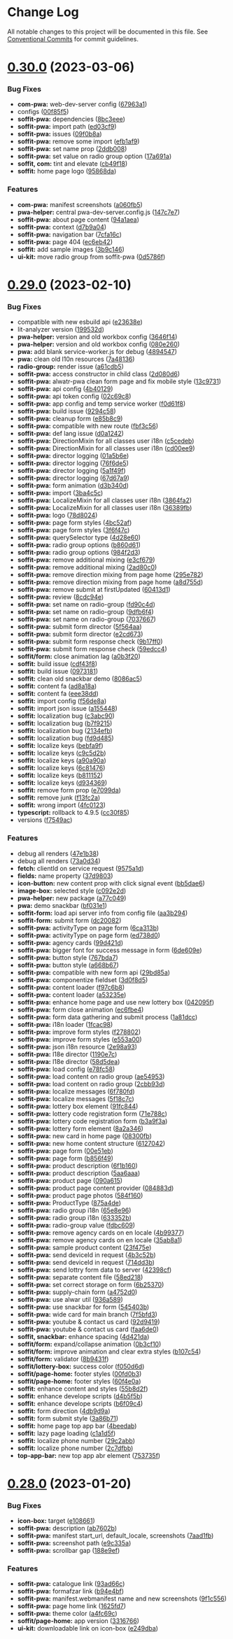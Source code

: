 # Change Log

All notable changes to this project will be documented in this file.
See [Conventional Commits](https://conventionalcommits.org) for commit guidelines.

# [0.30.0](https://github.com/AliMD/alwatr/compare/v0.29.0...v0.30.0) (2023-03-06)

### Bug Fixes

- **com-pwa:** web-dev-server config ([67963a1](https://github.com/AliMD/alwatr/commit/67963a1f84f50a08b98dbd284a0d26c670d6ab96))
- configs ([00f85f5](https://github.com/AliMD/alwatr/commit/00f85f525f07334544cc9e007c49f2343ba8cec3))
- **soffit-pwa:** dependencies ([8bc3eee](https://github.com/AliMD/alwatr/commit/8bc3eeebb7e04ca9041239d545db3804268f2282))
- **soffit-pwa:** import path ([ed03cf9](https://github.com/AliMD/alwatr/commit/ed03cf99e413e6060fad1215bafd86f97e127caa))
- **soffit-pwa:** issues ([09f0b8a](https://github.com/AliMD/alwatr/commit/09f0b8a0fcfff37ee1e163fd679a3fc4830e90a8))
- **soffit-pwa:** remove some import ([efb1af9](https://github.com/AliMD/alwatr/commit/efb1af99ba760aba723d11cc9e5c9b5a8df9a792))
- **soffit-pwa:** set name prop ([2ddb008](https://github.com/AliMD/alwatr/commit/2ddb008510438f9e80642ae72eb28df796629fb6))
- **soffit-pwa:** set value on radio group option ([17a691a](https://github.com/AliMD/alwatr/commit/17a691ae702400982f56e0167483066e4b34c251))
- **soffit, com:** tint and elevate ([cb49f18](https://github.com/AliMD/alwatr/commit/cb49f18ecd9ea57918f54a513627e1cb9a58afa6))
- **soffit:** home page logo ([95868da](https://github.com/AliMD/alwatr/commit/95868da89b55df0f8a46e2dd28ce743542a72d22))

### Features

- **com-pwa:** manifest screenshots ([a060fb5](https://github.com/AliMD/alwatr/commit/a060fb518a926890dba865f9e758fff0a20a98ef))
- **pwa-helper:** central pwa-dev-server.config.js ([147c7e7](https://github.com/AliMD/alwatr/commit/147c7e7bac17179619cfca153463db74f134ba7b))
- **soffit-pwa:** about page content ([94a1aea](https://github.com/AliMD/alwatr/commit/94a1aeaab15b4986569416e499d39338234717a7))
- **soffit-pwa:** context ([d7b9a04](https://github.com/AliMD/alwatr/commit/d7b9a04b3af2fd0e4390f26d89d17dceb8cb5adf))
- **soffit-pwa:** navigation bar ([7cfa16c](https://github.com/AliMD/alwatr/commit/7cfa16cb366a6386abc61c7e2596d7891fee6fa9))
- **soffit-pwa:** page 404 ([ec6eb42](https://github.com/AliMD/alwatr/commit/ec6eb42e483dc6d0d0493cdbb7f73d285cd613bd))
- **soffit:** add sample images ([3b9c146](https://github.com/AliMD/alwatr/commit/3b9c14669054b52ae7adacfe1b0b878b493d0727))
- **ui-kit:** move radio group from soffit-pwa ([0d5786f](https://github.com/AliMD/alwatr/commit/0d5786f4f7cfc950e988e8f35c9c9e80f53cac23))

# [0.29.0](https://github.com/AliMD/alwatr/compare/v0.28.0...v0.29.0) (2023-02-10)

### Bug Fixes

- compatible with new esbuild api ([e23638e](https://github.com/AliMD/alwatr/commit/e23638ed80a871fef12d5d75aa3eb3824c7cdabd))
- lit-analyzer version ([199532d](https://github.com/AliMD/alwatr/commit/199532de48f0dc0e8470d11c6a6544da1c9ddf6c))
- **pwa-helper:** version and old workbox config ([3646f14](https://github.com/AliMD/alwatr/commit/3646f144669b8b46266833b19fd1aff064b13ad8))
- **pwa-helper:** version and old workbox config ([080e260](https://github.com/AliMD/alwatr/commit/080e260fe86ba4f134f115b391504504c7dff871))
- **pwa:** add blank service-worker.js for debug ([4894547](https://github.com/AliMD/alwatr/commit/4894547d9db9ccb548fd8f39add2c9777ebc23af))
- **pwa:** clean old l10n resources ([7a48136](https://github.com/AliMD/alwatr/commit/7a4813665de64110baf4b4bc183b1a8a84012824))
- **radio-group:** render issue ([a61cdb5](https://github.com/AliMD/alwatr/commit/a61cdb58349e3ca34de189bf8fc46079ac21b4d8))
- **soffit-pwa:** access constructor in child class ([2d080d6](https://github.com/AliMD/alwatr/commit/2d080d6b9101ba18f8d08013ed10b96e8a940637))
- **soffit-pwa:** alwatr-pwa clean form page and fix mobile style ([13c9731](https://github.com/AliMD/alwatr/commit/13c9731e3e1f1a79719e38b052649f65e803d5ef))
- **soffit-pwa:** api config ([4b40129](https://github.com/AliMD/alwatr/commit/4b40129c3491627a053f2c7e31e2bb4063989dd8))
- **soffit-pwa:** api token config ([02c69c8](https://github.com/AliMD/alwatr/commit/02c69c893d90bc1188e0aaa2a9edc1ab964c0c5d))
- **soffit-pwa:** app config and temp service worker ([f0d61f8](https://github.com/AliMD/alwatr/commit/f0d61f8827bf707c5e2fc4523f62f8fd601acb6f))
- **soffit-pwa:** build issue ([9294c58](https://github.com/AliMD/alwatr/commit/9294c58d970c7bd55cf93d4ed56d47c1510de358))
- **soffit-pwa:** cleanup form ([e85b8c9](https://github.com/AliMD/alwatr/commit/e85b8c964a02f1058cd0e2eab8ce10af58d3eb41))
- **soffit-pwa:** compatible with new route ([fbf3c56](https://github.com/AliMD/alwatr/commit/fbf3c560efd17b62d42e61f35de425ca09e758bc))
- **soffit-pwa:** def lang issue ([d0a1242](https://github.com/AliMD/alwatr/commit/d0a12421e21c751c2613c7fdb5ad6e9bbf3d17fe))
- **soffit-pwa:** DirectionMixin for all classes user i18n ([c5cedeb](https://github.com/AliMD/alwatr/commit/c5cedeb7a022a114c1e71e3427e702fa667d01a9))
- **soffit-pwa:** DirectionMixin for all classes user i18n ([cd00ee9](https://github.com/AliMD/alwatr/commit/cd00ee9e47ebbef35e88ec861feb58fc7bacccaa))
- **soffit-pwa:** director logging ([01a5b6e](https://github.com/AliMD/alwatr/commit/01a5b6e9bb3a92f3e3093c52b56a5875fdb44ab6))
- **soffit-pwa:** director logging ([76f6de5](https://github.com/AliMD/alwatr/commit/76f6de5ac58103a17b930a0d61b7e3d0b3265d6d))
- **soffit-pwa:** director logging ([5a1f49f](https://github.com/AliMD/alwatr/commit/5a1f49f9ab7ff4c761681097d6019b8bfd3e23d0))
- **soffit-pwa:** director logging ([67d67a9](https://github.com/AliMD/alwatr/commit/67d67a909b9d3b740428b095c9fb6afb65fd7538))
- **soffit-pwa:** form animation ([d3b340d](https://github.com/AliMD/alwatr/commit/d3b340df7c5cae7aef8c44e9ef9afa4168fb4664))
- **soffit-pwa:** import ([3ba4c5c](https://github.com/AliMD/alwatr/commit/3ba4c5cfdcb14a4632c658716c12b45130d76dbd))
- **soffit-pwa:** LocalizeMixin for all classes user i18n ([3864fa2](https://github.com/AliMD/alwatr/commit/3864fa25cc8cfb7ed9d9c8e10c7731989d4aeeaf))
- **soffit-pwa:** LocalizeMixin for all classes user i18n ([36389fb](https://github.com/AliMD/alwatr/commit/36389fb2d70964fb30a1a7e5c714cb40d6d1d352))
- **soffit-pwa:** logo ([78d8024](https://github.com/AliMD/alwatr/commit/78d80248497b496b6af016eb3064cc225d77c1db))
- **soffit-pwa:** page form styles ([4bc52af](https://github.com/AliMD/alwatr/commit/4bc52af5c0d95ba431d099a513ef913474678c56))
- **soffit-pwa:** page form styles ([3f6f47c](https://github.com/AliMD/alwatr/commit/3f6f47cca25a6ba776242666b84eb47c87c7ea94))
- **soffit-pwa:** querySelector type ([4d28e60](https://github.com/AliMD/alwatr/commit/4d28e6076b501d1148fffa3fc8a60af2a59175a2))
- **soffit-pwa:** radio group options ([b860d61](https://github.com/AliMD/alwatr/commit/b860d612323e6622f19229b804d235b2ee704c78))
- **soffit-pwa:** radio group options ([984f2d3](https://github.com/AliMD/alwatr/commit/984f2d33c5c4ddf6d4d9017971fa51dd30417b6f))
- **soffit-pwa:** remove additional mixing ([e3cf679](https://github.com/AliMD/alwatr/commit/e3cf67968523c48e691f52a534393d278e6e526d))
- **soffit-pwa:** remove additional mixing ([2ad80c0](https://github.com/AliMD/alwatr/commit/2ad80c05aa0a2579a1eecf538f100d841332c3f6))
- **soffit-pwa:** remove direction mixing from page home ([295e782](https://github.com/AliMD/alwatr/commit/295e7826d5e3dab66aa3156188ae2b83dbe3a80d))
- **soffit-pwa:** remove direction mixing from page home ([a8d755d](https://github.com/AliMD/alwatr/commit/a8d755dc1ae460c8fae1c2a7118e591d91e4b7a0))
- **soffit-pwa:** remove submit at firstUpdated ([60413d1](https://github.com/AliMD/alwatr/commit/60413d1a4aef2a6ff013caf50d56d3d63d46e201))
- **soffit-pwa:** review ([8cdc94e](https://github.com/AliMD/alwatr/commit/8cdc94e015982a51e24381a7a3455212711b3c4a))
- **soffit-pwa:** set name on radio-group ([fd90c4d](https://github.com/AliMD/alwatr/commit/fd90c4daf74d50269ed93f84303d3586888fd991))
- **soffit-pwa:** set name on radio-group ([9dfb6f4](https://github.com/AliMD/alwatr/commit/9dfb6f40e057e5846452dbe7bc8454bb2fea019d))
- **soffit-pwa:** set name on radio-group ([7037667](https://github.com/AliMD/alwatr/commit/703766711c99e332948b038895bba1afdbd3c94f))
- **soffit-pwa:** submit form director ([5f564aa](https://github.com/AliMD/alwatr/commit/5f564aa421d9d0891cd0756404e323a8718878ae))
- **soffit-pwa:** submit form director ([e2cd673](https://github.com/AliMD/alwatr/commit/e2cd67388cc7877064c29369328449f09736852c))
- **soffit-pwa:** submit form response check ([9b17ff0](https://github.com/AliMD/alwatr/commit/9b17ff0772a0473a451aab3640c074da7e25e7aa))
- **soffit-pwa:** submit form response check ([59edcc4](https://github.com/AliMD/alwatr/commit/59edcc495beebd3149234184a5f44801e717f92e))
- **soffit/form:** close animation lag ([a0b3f20](https://github.com/AliMD/alwatr/commit/a0b3f203df88cae121d39c356042dd7cc2c6d1a0))
- **soffit:** build issue ([cdf43f8](https://github.com/AliMD/alwatr/commit/cdf43f89250cbb760f144649e0b8c743dac5e4f8))
- **soffit:** build issue ([0973181](https://github.com/AliMD/alwatr/commit/0973181b19417ebd7b8994ba15d020c6890e8629))
- **soffit:** clean old snackbar demo ([8086ac5](https://github.com/AliMD/alwatr/commit/8086ac54515e43815188632d6bd8964e609f8136))
- **soffit:** content fa ([ad8a18a](https://github.com/AliMD/alwatr/commit/ad8a18a817c6a4b996fbb4dc02bf5e6559809e08))
- **soffit:** content fa ([eee38dd](https://github.com/AliMD/alwatr/commit/eee38ddcc2835c642894641e4678954936e14a7e))
- **soffit:** import config ([f56de8a](https://github.com/AliMD/alwatr/commit/f56de8af516014dfbe6376e1b8440113f9ccbe35))
- **soffit:** import json issue ([a155448](https://github.com/AliMD/alwatr/commit/a1554487e867362bcb097b51bb3345c08c07bfa1))
- **soffit:** localization bug ([c3abc90](https://github.com/AliMD/alwatr/commit/c3abc90a513a77aed9b451dff643b7199d47d8f7))
- **soffit:** localization bug ([b7f9215](https://github.com/AliMD/alwatr/commit/b7f9215901584d8e50433ae7b7a7dfdbc9149d2f))
- **soffit:** localization bug ([2134efb](https://github.com/AliMD/alwatr/commit/2134efbe04ed373cb85b49afab7c9ca837224307))
- **soffit:** localization bug ([fd9d485](https://github.com/AliMD/alwatr/commit/fd9d4855a1f60e035cdd8e09826dc43b5aa72c8a))
- **soffit:** localize keys ([bebfa9f](https://github.com/AliMD/alwatr/commit/bebfa9fc2d56e5ebad1e4c139950b3cdb8036af1))
- **soffit:** localize keys ([c9c5d2b](https://github.com/AliMD/alwatr/commit/c9c5d2be0f0283abf0b939eb84c7ed6b9386e9bf))
- **soffit:** localize keys ([a90a90a](https://github.com/AliMD/alwatr/commit/a90a90a451c375ff6d306db92f11a59d0b906245))
- **soffit:** localize keys ([6c81476](https://github.com/AliMD/alwatr/commit/6c814762def3f91415f9a0216ee7fe4e86cdd9f1))
- **soffit:** localize keys ([b811152](https://github.com/AliMD/alwatr/commit/b811152e56b40d73d46cfbd92fc0e1fb1ecfd7fa))
- **soffit:** localize keys ([d934369](https://github.com/AliMD/alwatr/commit/d934369552cfb52997b7c115603a2fb0b3437b0e))
- **soffit:** remove form prop ([e7099da](https://github.com/AliMD/alwatr/commit/e7099da4c440d19a54be801328dd9761fd2af8f9))
- **soffit:** remove junk ([f13fc2a](https://github.com/AliMD/alwatr/commit/f13fc2a230e2199cb5dcef04b2d73f532d7ba7ae))
- **soffit:** wrong import ([4fc0123](https://github.com/AliMD/alwatr/commit/4fc0123c781d5e14a06b18080e453cdca771aaf9))
- **typescript:** rollback to 4.9.5 ([cc30f85](https://github.com/AliMD/alwatr/commit/cc30f8502bf95868ff41ba986120b2842acba36b))
- versions ([f7549ac](https://github.com/AliMD/alwatr/commit/f7549acca75c249e435aaf8597655850eed43961))

### Features

- debug all renders ([47e1b38](https://github.com/AliMD/alwatr/commit/47e1b387df7fcf59e61e8720aef2d4c88a3ded2c))
- debug all renders ([73a0d34](https://github.com/AliMD/alwatr/commit/73a0d3483b7c42ab0a6247721073b81a01f7b258))
- **fetch:** clientId on service request ([9575a1d](https://github.com/AliMD/alwatr/commit/9575a1d595a0a4757581a29a66837cbe4be46ed3))
- **fields:** name property ([37d9803](https://github.com/AliMD/alwatr/commit/37d9803a7c20033e0b8f99ea5590c7f1ebdf083f))
- **icon-button:** new content prop with click signal event ([bb5dae6](https://github.com/AliMD/alwatr/commit/bb5dae6048fcacb4a4e70aab514e4900fd5a96ea))
- **image-box:** selected style ([c092e2d](https://github.com/AliMD/alwatr/commit/c092e2d0f8428c0ddd9596346d073275298d14ab))
- **pwa-helper:** new package ([a77c049](https://github.com/AliMD/alwatr/commit/a77c0491a6337cb48b42a667a0ee67c7f9f150fa))
- **pwa:** demo snackbar ([bf031e1](https://github.com/AliMD/alwatr/commit/bf031e197406284d657c3e2abc0d8f6cbe1fe2a8))
- **soffit-form:** load api server info from config file ([aa3b294](https://github.com/AliMD/alwatr/commit/aa3b294c870b8000eaf34fde61feada46b4b4af5))
- **soffit-form:** submit form ([dc20082](https://github.com/AliMD/alwatr/commit/dc20082df9346333876d45153f36f70785a20032))
- **soffit-pwa:** activityType on page form ([6ca313b](https://github.com/AliMD/alwatr/commit/6ca313bb336ca24bfcf2be6ddd06771e5fc73587))
- **soffit-pwa:** activityType on page form ([ed738d0](https://github.com/AliMD/alwatr/commit/ed738d07d31fc8c3dfe98c99c86e7971446b6152))
- **soffit-pwa:** agency cards ([99d421d](https://github.com/AliMD/alwatr/commit/99d421df511c5fdd6436e7e8232546772ad68af8))
- **soffit-pwa:** bigger font for success message in form ([6de609e](https://github.com/AliMD/alwatr/commit/6de609e06e22a2b828d57d37effa77b5e1e1ac6a))
- **soffit-pwa:** button style ([767bda7](https://github.com/AliMD/alwatr/commit/767bda7b7be6e3720b6f5ed205ecf4758bc5cfed))
- **soffit-pwa:** button style ([a668b67](https://github.com/AliMD/alwatr/commit/a668b675fc9988801d765f202039337340564594))
- **soffit-pwa:** compatible with new form api ([29bd85a](https://github.com/AliMD/alwatr/commit/29bd85a31e47e3c730c3c01730e0d5bc511c3c68))
- **soffit-pwa:** componentize fieldset ([3d0f8d5](https://github.com/AliMD/alwatr/commit/3d0f8d591807199f0d6fb2cde3d1a9eec40af9c7))
- **soffit-pwa:** content loader ([f97c6b8](https://github.com/AliMD/alwatr/commit/f97c6b8ca2ff95fc8ac31025a3d9a664555aeb1d))
- **soffit-pwa:** content loader ([a53235e](https://github.com/AliMD/alwatr/commit/a53235e9f7c88ddc9de5046a86cd44c552764ca6))
- **soffit-pwa:** enhance home page and use new lottery box ([042095f](https://github.com/AliMD/alwatr/commit/042095f0a887e2dd5980dd6f6bbad22c4cff199d))
- **soffit-pwa:** form close animation ([ec6fbe4](https://github.com/AliMD/alwatr/commit/ec6fbe4995c006cf8785a289e4917fab8c520f8b))
- **soffit-pwa:** form data gathering and submit process ([1a81dcc](https://github.com/AliMD/alwatr/commit/1a81dcc5dfc2e7fe57c57850b974c0204ffa6bdd))
- **soffit-pwa:** i18n loader ([1fcac98](https://github.com/AliMD/alwatr/commit/1fcac986182d510407e2b792743c15928b80c3ff))
- **soffit-pwa:** improve form styles ([f278802](https://github.com/AliMD/alwatr/commit/f278802a29e3dc49d420e67cf409509cb4b8266b))
- **soffit-pwa:** improve form styles ([e553a00](https://github.com/AliMD/alwatr/commit/e553a0023e44b6c9d7d132ef51f09720e940fdb6))
- **soffit-pwa:** json i18n resource ([2e98a93](https://github.com/AliMD/alwatr/commit/2e98a93c1f8fc84a9301123c41cf030887cb8eda))
- **soffit-pwa:** l18e director ([1190e7c](https://github.com/AliMD/alwatr/commit/1190e7cb00a65a6eed0d770d6f08aae53c63fd82))
- **soffit-pwa:** l18e director ([58d5dea](https://github.com/AliMD/alwatr/commit/58d5dea2e8434b8f8a3be0f05eb9fe2bb687e6d2))
- **soffit-pwa:** load config ([e78fc58](https://github.com/AliMD/alwatr/commit/e78fc58762a84bfddb6e7a0b10c67900d9d7a887))
- **soffit-pwa:** load content on radio group ([ae54953](https://github.com/AliMD/alwatr/commit/ae54953917a0afcd146fa7a3d11532b2d598eb9c))
- **soffit-pwa:** load content on radio group ([2cbb93d](https://github.com/AliMD/alwatr/commit/2cbb93d88041aa7570091bf7c7064a6b502c6ebd))
- **soffit-pwa:** localize messages ([6f780fd](https://github.com/AliMD/alwatr/commit/6f780fd51ab4423fd8cde0a12a8626adb8043db8))
- **soffit-pwa:** localize messages ([5f18c7c](https://github.com/AliMD/alwatr/commit/5f18c7c33e0cd4223ecde2fb91f05dba557326d6))
- **soffit-pwa:** lottery box element ([91fc844](https://github.com/AliMD/alwatr/commit/91fc844e6bf1222bddbb0f72be73697467304700))
- **soffit-pwa:** lottery code registration form ([71e788c](https://github.com/AliMD/alwatr/commit/71e788ce8be18f38e50188e1b3ffd752cb9e5b1d))
- **soffit-pwa:** lottery code registration form ([b3a9f3a](https://github.com/AliMD/alwatr/commit/b3a9f3a5771bd2206a7b884532e113fefd5359ac))
- **soffit-pwa:** lottery form element ([8a2a346](https://github.com/AliMD/alwatr/commit/8a2a3462886addbc14b3a1d62f2f0f4e4871f172))
- **soffit-pwa:** new card in home page ([08300fb](https://github.com/AliMD/alwatr/commit/08300fb30a0e04aee15642ad1739982998f98f5a))
- **soffit-pwa:** new home content structure ([6127042](https://github.com/AliMD/alwatr/commit/612704240136b7b7aa519067810afc0b8f2a928a))
- **soffit-pwa:** page form ([00e51eb](https://github.com/AliMD/alwatr/commit/00e51eb9f974342c7d8463043ea70745255c2e6d))
- **soffit-pwa:** page form ([b856f49](https://github.com/AliMD/alwatr/commit/b856f49cd9cc015e04c190340e043828c5122400))
- **soffit-pwa:** product description ([6f1b160](https://github.com/AliMD/alwatr/commit/6f1b1605df20627ae8f06df57aed618283d439d2))
- **soffit-pwa:** product description ([5aa6aaa](https://github.com/AliMD/alwatr/commit/5aa6aaa6c95d8693f8ec67335e3186308b93eb08))
- **soffit-pwa:** product page ([090a615](https://github.com/AliMD/alwatr/commit/090a615196eb145b4c877fc8cb59e2fe06801403))
- **soffit-pwa:** product page content provider ([084883d](https://github.com/AliMD/alwatr/commit/084883da9b18890f1ec227ad2a78e4b13c00500d))
- **soffit-pwa:** product page photos ([584f160](https://github.com/AliMD/alwatr/commit/584f160725cb80f0fd7fa0cdea162d8d6f4035b5))
- **soffit-pwa:** ProductType ([875a4de](https://github.com/AliMD/alwatr/commit/875a4de63c53e58709421d17f1d8f9945ae5acb4))
- **soffit-pwa:** radio group i18n ([65e8e96](https://github.com/AliMD/alwatr/commit/65e8e9634b49f28c94d3bef9429347dfb0cc125b))
- **soffit-pwa:** radio group i18n ([633352b](https://github.com/AliMD/alwatr/commit/633352beede872a97ab8f636b725b91eede753d8))
- **soffit-pwa:** radio-group value ([fdbc609](https://github.com/AliMD/alwatr/commit/fdbc6097484049d040133fb9d1e38c42db564e29))
- **soffit-pwa:** remove agency cards on en locale ([4b99377](https://github.com/AliMD/alwatr/commit/4b99377dd677265c5f0faa8b16b2f277b801170f))
- **soffit-pwa:** remove agency cards on en locale ([35ab8a1](https://github.com/AliMD/alwatr/commit/35ab8a1160e06ab21c05b4d3540c6ba4b8cb0959))
- **soffit-pwa:** sample product content ([23f475e](https://github.com/AliMD/alwatr/commit/23f475e2518c6b1f74a6046ac11e71431d4ebb73))
- **soffit-pwa:** send deviceId in request ([4b3c52b](https://github.com/AliMD/alwatr/commit/4b3c52b5b50a26f4fd65b55d695ca25503f9b918))
- **soffit-pwa:** send deviceId in request ([714dd3b](https://github.com/AliMD/alwatr/commit/714dd3b4f43acb53f4215e8c268aec5571802ac7))
- **soffit-pwa:** send lottry form data to server ([42398cf](https://github.com/AliMD/alwatr/commit/42398cfb5f44ede5121c2b413858efab609ac9b4))
- **soffit-pwa:** separate content file ([58ed218](https://github.com/AliMD/alwatr/commit/58ed218fd50c5e609d13cb8b0a4f492d8b28c559))
- **soffit-pwa:** set correct storage on form ([6b25370](https://github.com/AliMD/alwatr/commit/6b25370f84baab48d9db74e065804348f0ab8f2f))
- **soffit-pwa:** supply-chain form ([a4752d0](https://github.com/AliMD/alwatr/commit/a4752d0ea3c3417eb1a50a2fed54b43ef5389b58))
- **soffit-pwa:** use alwar util ([936a589](https://github.com/AliMD/alwatr/commit/936a5894f464f927f819209fc85cc4d4c5d97f2d))
- **soffit-pwa:** use snackbar for form ([545403b](https://github.com/AliMD/alwatr/commit/545403badf2b5722ac0dcc942fd24637628a1207))
- **soffit-pwa:** wide card for main branch ([7f5bfd3](https://github.com/AliMD/alwatr/commit/7f5bfd3727230a0cb9e33a1f3e0418d41552f22f))
- **soffit-pwa:** youtube & contact us card ([92d9419](https://github.com/AliMD/alwatr/commit/92d9419ba5a08eae35deaf99878a61c3406534e6))
- **soffit-pwa:** youtube & contact us card ([faa6de0](https://github.com/AliMD/alwatr/commit/faa6de03c906fd16c8f2ddc206482729dea3f4f2))
- **soffit, snackbar:** enhance spacing ([4d421da](https://github.com/AliMD/alwatr/commit/4d421da25c691e2cd89a32d9ccf6c05fef787ba4))
- **soffit/form:** expand/collapse animation ([0b3cf10](https://github.com/AliMD/alwatr/commit/0b3cf10350901de5973b54a7b6fdbc83d4243e9b))
- **soffit/form:** improve animation and clear extra styles ([b107c54](https://github.com/AliMD/alwatr/commit/b107c542242e6e63ab8f52bb3dc6f0ca33062405))
- **soffit/form:** validator ([8b9431f](https://github.com/AliMD/alwatr/commit/8b9431fdcc678fd57adbf2332d29508a7d0e21e4))
- **soffit/lottery-box:** success color ([f050d6d](https://github.com/AliMD/alwatr/commit/f050d6de7d39f29bec487d750b5f1e7b71702c21))
- **soffit/page-home:** footer styles ([00fd0b3](https://github.com/AliMD/alwatr/commit/00fd0b327537fbc5cb367cdc860fc9cc71d1d6d8))
- **soffit/page-home:** footer styles ([60f4e0a](https://github.com/AliMD/alwatr/commit/60f4e0ae33a46a76a2316c90ff3b37adb901d165))
- **soffit:** enhance content and styles ([55b8d2f](https://github.com/AliMD/alwatr/commit/55b8d2f2bde83123f26a90f5fcccc2c54a252b3f))
- **soffit:** enhance develope scripts ([d4b5f5b](https://github.com/AliMD/alwatr/commit/d4b5f5b233f2da196192ad03ef755abda0dcb3cf))
- **soffit:** enhance develope scripts ([b6f09c4](https://github.com/AliMD/alwatr/commit/b6f09c49ef4b8dc65656b14d5a3e4dd64e38972e))
- **soffit:** form direction ([4db9d9a](https://github.com/AliMD/alwatr/commit/4db9d9abbb84431cd2815f5f7fe5909213beb39d))
- **soffit:** form submit style ([3a86b71](https://github.com/AliMD/alwatr/commit/3a86b71d1912e19d9b0ef37c16a5fda64ac1bf7a))
- **soffit:** home page top app bar ([4beedab](https://github.com/AliMD/alwatr/commit/4beedab5f925654a59f9561e1820465fb7d976ca))
- **soffit:** lazy page loading ([c1a1d5f](https://github.com/AliMD/alwatr/commit/c1a1d5fc950d8773ff94a348aadf2ba390bc77a6))
- **soffit:** localize phone number ([29c2abb](https://github.com/AliMD/alwatr/commit/29c2abb7fd29df92521829f02121247eb85fa3d7))
- **soffit:** localize phone number ([2c7dfbb](https://github.com/AliMD/alwatr/commit/2c7dfbb7cd0b35257ec3257463ed40798c6329a5))
- **top-app-bar:** new top app abr element ([753735f](https://github.com/AliMD/alwatr/commit/753735ff0c9cb0e17a4160a0293f1679a684b4c5))

# [0.28.0](https://github.com/AliMD/alwatr/compare/v0.27.0...v0.28.0) (2023-01-20)

### Bug Fixes

- **icon-box:** target ([e108661](https://github.com/AliMD/alwatr/commit/e1086612704f8763daea1e1b0c58d21e580a4d66))
- **soffit-pwa:** description ([ab7602b](https://github.com/AliMD/alwatr/commit/ab7602b90d8a6fa62e0e34109dd42f01e248cfc2))
- **soffit-pwa:** manifest start_url, default_locale, screenshots ([7aad1fb](https://github.com/AliMD/alwatr/commit/7aad1fb7f2dc8eb290ddbd51f05335f9c3d8fc77))
- **soffit-pwa:** screenshot path ([e9c335a](https://github.com/AliMD/alwatr/commit/e9c335a5088e8f8fc14d8b0f208caa5190e02021))
- **soffit-pwa:** scrollbar gap ([188e9ef](https://github.com/AliMD/alwatr/commit/188e9ef27ffda13b37a881997e74ee80a55b1f38))

### Features

- **soffit-pwa:** catalogue link ([93ad66c](https://github.com/AliMD/alwatr/commit/93ad66c9728a2809dcb044b164dc505177ad9f68))
- **soffit-pwa:** formafzar link ([b94e4bf](https://github.com/AliMD/alwatr/commit/b94e4bf87338448021534d27262638fe24cacfd9))
- **soffit-pwa:** manifest.webmanifest name and new screenshots ([9f1c556](https://github.com/AliMD/alwatr/commit/9f1c55638c0ce40357056b0a5df1eafa0d80799f))
- **soffit-pwa:** page home link ([1625fd7](https://github.com/AliMD/alwatr/commit/1625fd7991dfe5b91078d9fb475ef9f39e2aaaf2))
- **soffit-pwa:** theme color ([a4fc69c](https://github.com/AliMD/alwatr/commit/a4fc69cd382843ea1adbf4eb4ff7aabd5eb269a1))
- **soffit/page-home:** app version ([3316766](https://github.com/AliMD/alwatr/commit/3316766f7470b1648d9ec7e4c8feb52996113713))
- **ui-kit:** downloadable link on icon-box ([e249dba](https://github.com/AliMD/alwatr/commit/e249dba12c34665792ccd1c4215cb50e5e6a00e2))
